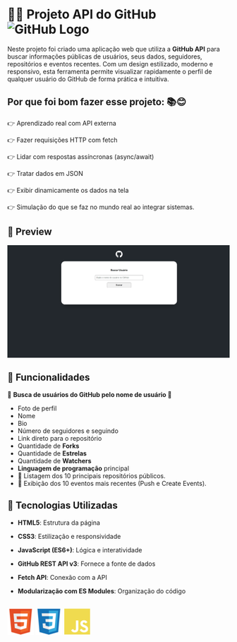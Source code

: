 # 👨‍💻 Projeto API do GitHub <img src="https://github.githubassets.com/images/modules/logos_page/GitHub-Mark.png" alt="GitHub Logo" width="40" />

Neste projeto foi criado uma aplicação web que utiliza a **GitHub API** para buscar informações públicas de usuários, seus dados, seguidores, repositórios e eventos recentes. Com um design estilizado, moderno e responsivo, esta ferramenta permite visualizar rapidamente o perfil de qualquer usuário do GitHub de forma prática e intuitiva.

## Por que foi bom fazer esse projeto: 📚😊

👉 Aprendizado real com API externa

👉 Fazer requisições HTTP com fetch

👉 Lidar com respostas assíncronas (async/await)

👉 Tratar dados em JSON

👉 Exibir dinamicamente os dados na tela

👉 Simulação do que se faz no mundo real ao integrar sistemas.


## 📸 Preview

![Gif do Projeto API do GitHub](./src/gif/gif-projeto-github.gif)

## 🚀 Funcionalidades

🔎 **Busca de usuários do GitHub pelo nome de usuário 👤**

- Foto de perfil 
- Nome
- Bio
- Número de seguidores e seguindo
- Link direto para o repositório
- Quantidade de **Forks**
- Quantidade de **Estrelas**
- Quantidade de **Watchers**
- **Linguagem de programação** principal
- 📁 Listagem dos 10 principais repositórios públicos.
- 📝 Exibição dos 10 eventos mais recentes (Push e Create Events).


## 🧪 Tecnologias Utilizadas

- **HTML5**: Estrutura da página 

- **CSS3**: Estilização e responsividade

- **JavaScript (ES6+)**: Lógica e interatividade

- **GitHub REST API v3**: Fornece a fonte de dados

- **Fetch API**: Conexão com a API

- **Modularização com ES Modules**: Organização do código
<br>
<div style="display: inline_block">
    <img align="center" alt="icone-HTML" height="60" width="60" src="https://raw.githubusercontent.com/devicons/devicon/master/icons/html5/html5-original.svg">
     <img align="center" alt="icone-CSS" height="60" width="60" src="https://raw.githubusercontent.com/devicons/devicon/master/icons/css3/css3-original.svg">
    <img align="center" alt="icone-JS" height="60" width="60" src="https://raw.githubusercontent.com/devicons/devicon/master/icons/javascript/javascript-plain.svg">
